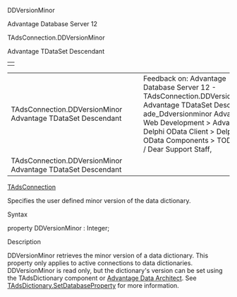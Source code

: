DDVersionMinor




Advantage Database Server 12  

TAdsConnection.DDVersionMinor

Advantage TDataSet Descendant

|  |
| --- |
|  |

|  |  |  |  |  |
| --- | --- | --- | --- | --- |
| TAdsConnection.DDVersionMinor  Advantage TDataSet Descendant |  |  | Feedback on: Advantage Database Server 12 - TAdsConnection.DDVersionMinor Advantage TDataSet Descendant ade\_Ddversionminor Advantage Web Development > Advantage Delphi OData Client > Delphi OData Components > TODataSet / Dear Support Staff, |  |
| TAdsConnection.DDVersionMinor  Advantage TDataSet Descendant |  |  |  |  |

[TAdsConnection](ade_tadsconnection_7.htm)

Specifies the user defined minor version of the data dictionary.

Syntax

property DDVersionMinor : Integer;

Description

DDVersionMinor retrieves the minor version of a data dictionary. This property only applies to active connections to data dictionaries. DDVersionMinor is read only, but the dictionary's version can be set using the TAdsDictionary component or [Advantage Data Architect](ade_advantage_data_architect.htm). See [TAdsDictionary.SetDatabaseProperty](ade_setdatabaseproperty.htm) for more information.
